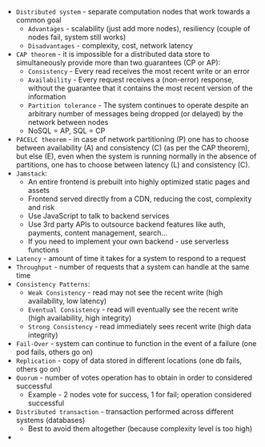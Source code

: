 * `Distributed system` - separate computation nodes that work towards a common goal
  * `Advantages` - scalability (just add more nodes), resiliency (couple of nodes fail, system still works)
  * `Disadvantages` - complexity, cost, network latency
* `CAP theorem` - it is impossible for a distributed data store to simultaneously provide more than two guarantees (CP or AP): 
    * `Consistency` - Every read receives the most recent write or an error
    * `Availability` - Every request receives a (non-error) response, without the guarantee that it contains the most recent version of the information
    * `Partition tolerance` - The system continues to operate despite an arbitrary number of messages being dropped (or delayed) by the network between nodes
    * NoSQL = AP, SQL = CP
* `PACELC theorem` - in case of network partitioning (P) one has to choose between availability (A) and consistency (C) (as per the CAP theorem), \
but else (E), even when the system is running normally in the absence of partitions, one has to choose between latency (L) and consistency (C).
* `Jamstack`:
    * An entire frontend is prebuilt into highly optimized static pages and assets
    * Frontend served directly from a CDN, reducing the cost, complexity and risk
    * Use JavaScript to talk to backend services
    * Use 3rd party APIs to outsource backend features like auth, payments, content management, search...
    * If you need to implement your own backend - use serverless functions
* `Latency` - amount of time it takes for a system to respond to a request
* `Throughput` - number of requests that a system can handle at the same time
* `Consistency Patterns`:
    * `Weak Consistency` - read may not see the recent write (high availability, low latency)
    * `Eventual Consistency` - read will eventually see the recent write (high availability, high integrity)
    * `Strong Consistency` - read immediately sees recent write (high data integrity)
* `Fail-Over` - system can continue to function in the event of a failure (one pod fails, others go on)
* `Replication` - copy of data stored in different locations (one db fails, others go on)
* `Quorum` - number of votes operation has to obtain in order to considered successful
  * Example - 2 nodes vote for success, 1 for fail; operation considered successful
* `Distributed transaction` - transaction performed across different systems (databases)
  * Best to avoid them altogether (because complexity level is too high)
* 